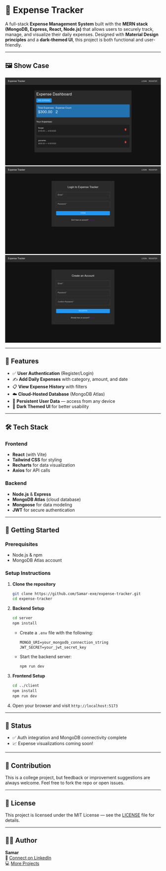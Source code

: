 # 💸 Expense Tracker

A full-stack **Expense Management System** built with the **MERN stack (MongoDB, Express, React, Node.js)** that allows users to securely track, manage, and visualize their daily expenses. Designed with **Material Design principles** and a **dark-themed UI**, this project is both functional and user-friendly.

---
## 🖼️ Show Case

![dashboard](./assets/dashboard.png)
![login](./assets/login.png)
![register](./assets/register.png)

---
## 🌟 Features

- ✅ **User Authentication** (Register/Login)
- ✍️ **Add Daily Expenses** with category, amount, and date
- 📋 **View Expense History** with filters
- ☁️ **Cloud-Hosted Database** (MongoDB Atlas)
- 💾 **Persistent User Data** — access from any device
- 🌙 **Dark Themed UI** for better usability

---

## 🛠️ Tech Stack

### Frontend
- **React** (with Vite)
- **Tailwind CSS** for styling
- **Recharts** for data visualization
- **Axios** for API calls

### Backend
- **Node.js** & **Express**
- **MongoDB Atlas** (cloud database)
- **Mongoose** for data modeling
- **JWT** for secure authentication

---

## 🚀 Getting Started

### Prerequisites
- Node.js & npm
- MongoDB Atlas account

### Setup Instructions

1. **Clone the repository**
   ```bash
   git clone https://github.com/Samar-exe/expense-tracker.git
   cd expense-tracker
   ```

2. **Backend Setup**
   ```bash
   cd server
   npm install
   ```

   - Create a `.env` file with the following:
     ```env
     MONGO_URI=your_mongodb_connection_string
     JWT_SECRET=your_jwt_secret_key
     ```

   - Start the backend server:
     ```bash
     npm run dev
     ```

3. **Frontend Setup**
   ```bash
   cd ../client
   npm install
   npm run dev
   ```

4. Open your browser and visit `http://localhost:5173`


---

## 📌 Status

- ✅ Auth integration and MongoDB connectivity complete
- 📈 Expense visualizations coming soon!

---

## 🤝 Contribution

This is a college project, but feedback or improvement suggestions are always welcome. Feel free to fork the repo or open issues.

---

## 📜 License

This project is licensed under the MIT License — see the [LICENSE](LICENSE) file for details.

---

## 🤛‍♂️ Author

**Samar**  
📧 [Connect on LinkedIn](https://www.linkedin.com/in/samar-khan04/)  
💻 [More Projects](https://github.com/Samar-exe)



